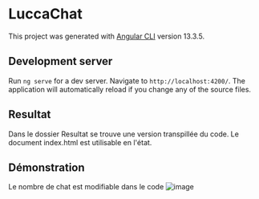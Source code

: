 # LuccaChat

This project was generated with [Angular CLI](https://github.com/angular/angular-cli) version 13.3.5.

## Development server

Run `ng serve` for a dev server. Navigate to `http://localhost:4200/`. The application will automatically reload if you change any of the source files.

## Resultat

Dans le dossier Resultat se trouve une version transpillée du code. Le document index.html est utilisable en l'état.


## Démonstration
Le nombre de chat est modifiable dans le code
![image](https://user-images.githubusercontent.com/114618469/192883542-4cd0dcc2-2bed-44fb-9c29-2501668d5487.png)

